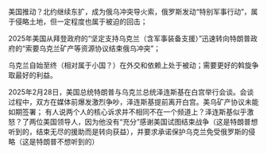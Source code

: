 美国推动？北约继续东扩，成为俄乌冲突导火索，俄罗斯发动“特别军事行动”，属于侵略土地，但一定程度也属于被迫的回击；

2025年美国从拜登政府的“坚定支持乌克兰（含军事装备支援）”迅速转向特朗普政府的“索要乌克兰矿产等资源协议结束俄乌冲突”；

乌克兰自始至终（相对属于小国？）在外交和依赖上处于被动；需要更好的斡旋争取最好的利益。

2025年2月28日，美国总统特朗普与乌克兰总统泽连斯基在白宫举行会谈。会谈过程中，双方在媒体前爆发激烈争吵，泽连斯基提前离开白宫。美乌矿产协议未能如期签署；
有人说两个人的核心诉求并不相同不在一个频道上？泽连斯基似乎激怒？了两位美国领导人，因为他没有“充分”感谢美国试图结束战争（这是特朗普想听到的，结束无尽的援助而是转向获益），并要求承诺保护乌克兰免受俄罗斯的侵略（这是特朗普不想听到的）